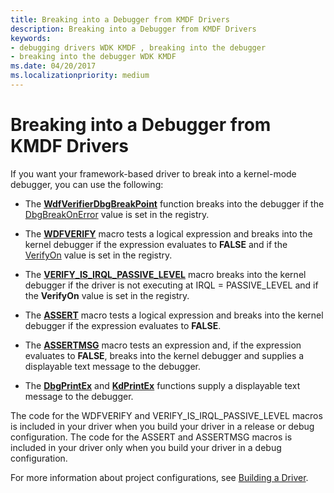 ```yaml
---
title: Breaking into a Debugger from KMDF Drivers
description: Breaking into a Debugger from KMDF Drivers
keywords:
- debugging drivers WDK KMDF , breaking into the debugger
- breaking into the debugger WDK KMDF
ms.date: 04/20/2017
ms.localizationpriority: medium
---
```


# Breaking into a Debugger from KMDF Drivers


If you want your framework-based driver to break into a kernel-mode debugger, you can use the following:

-   The [**WdfVerifierDbgBreakPoint**](/windows-hardware/drivers/ddi/wdfverifier/nf-wdfverifier-wdfverifierdbgbreakpoint) function breaks into the debugger if the [DbgBreakOnError](registry-values-for-debugging-kmdf-drivers.md) value is set in the registry.

-   The [**WDFVERIFY**](./wdfverify.md) macro tests a logical expression and breaks into the kernel debugger if the expression evaluates to **FALSE** and if the [VerifyOn](registry-values-for-debugging-kmdf-drivers.md) value is set in the registry.

-   The [**VERIFY\_IS\_IRQL\_PASSIVE\_LEVEL**](./verify-is-irql-passive-level.md) macro breaks into the kernel debugger if the driver is not executing at IRQL = PASSIVE\_LEVEL and if the **VerifyOn** value is set in the registry.

-   The [**ASSERT**](/previous-versions/windows/hardware/previsioning-framework/ff542107(v=vs.85)) macro tests a logical expression and breaks into the kernel debugger if the expression evaluates to **FALSE**.

-   The [**ASSERTMSG**](/windows-hardware/drivers/ddi/wdm/nf-wdm-assertmsg) macro tests an expression and, if the expression evaluates to **FALSE**, breaks into the kernel debugger and supplies a displayable text message to the debugger.

-   The [**DbgPrintEx**](/windows-hardware/drivers/ddi/wdm/nf-wdm-dbgprintex) and [**KdPrintEx**](/windows-hardware/drivers/ddi/wdm/nf-wdm-kdprintex) functions supply a displayable text message to the debugger.

The code for the WDFVERIFY and VERIFY\_IS\_IRQL\_PASSIVE\_LEVEL macros is included in your driver when you build your driver in a release or debug configuration. The code for the ASSERT and ASSERTMSG macros is included in your driver only when you build your driver in a debug configuration.

For more information about project configurations, see [Building a Driver](../develop/building-a-driver.md).

 

